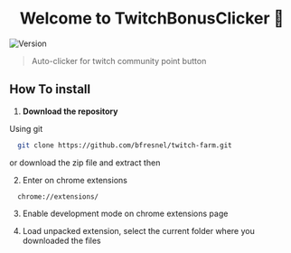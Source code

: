 <h1 align="center">Welcome to TwitchBonusClicker 👋</h1>
<p>
  <img alt="Version" src="https://img.shields.io/badge/version-0.3.0-blue.svg?cacheSeconds=2592000" />
</p>

> Auto-clicker for twitch community point button

## How To install

1.	**Download the repository**
  
Using git
  ```sh
    git clone https://github.com/bfresnel/twitch-farm.git
  ```
or download the zip file and extract then

2. Enter on chrome extensions
  ```
    chrome://extensions/
  ```

3. Enable development mode on chrome extensions page

4. Load unpacked extension, select the current folder where you downloaded the files
